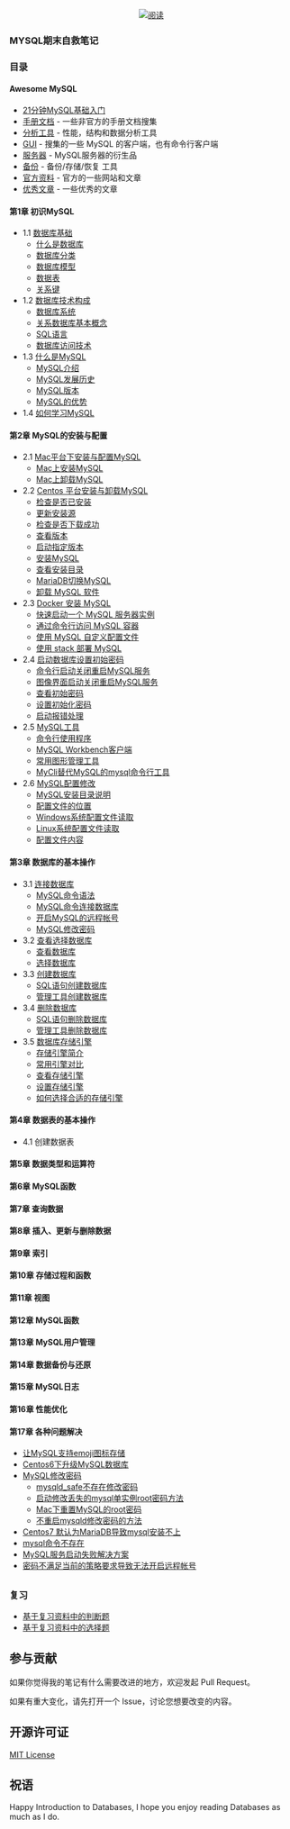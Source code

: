 <p align="center">
  <a href="https://github.com/youmingsama/MYSQL"><img src="https://img.shields.io/badge/阅读-read-brightgreen.svg" alt="阅读"></a>
</p>

### MYSQL期末自救笔记

### 目录

#### Awesome MySQL

- [21分钟MySQL基础入门](21-minutes-MySQL-basic-entry.md)
- [手册文档](awesome-mysql.md#手册文档) - 一些非官方的手册文档搜集
- [分析工具](awesome-mysql.md#分析工具) - 性能，结构和数据分析工具
- [GUI](awesome-mysql.md#gui) - 搜集的一些 MySQL 的客户端，也有命令行客户端
- [服务器](awesome-mysql.md#服务器) - MySQL服务器的衍生品
- [备份](awesome-mysql.md#备份) - 备份/存储/恢复 工具
- [官方资料](awesome-mysql.md#官方资料) - 官方的一些网站和文章
- [优秀文章](awesome-mysql.md#优秀文章) - 一些优秀的文章

#### 第1章 初识MySQL

- 1.1 [数据库基础](chapter1/1.1.md)
  - [什么是数据库](chapter1/1.1.md#什么是数据库)
  - [数据库分类](chapter1/1.1.md#数据库分类)
  - [数据库模型](chapter1/1.1.md#数据库模型)
  - [数据表](chapter1/1.1.md#数据表)
  - [关系键](chapter1/1.1.md#关系键)
- 1.2 [数据库技术构成](chapter1/1.2.md)
  - [数据库系统](chapter1/1.2.md#数据库系统)
  - [关系数据库基本概念](chapter1/1.2.md#关系数据库基本概念)
  - [SQL语言](chapter1/1.2.md#sql语言)
  - [数据库访问技术](chapter1/1.2.md#数据库访问技术)
- 1.3 [什么是MySQL](chapter1/1.3.md)
  - [MySQL介绍](chapter1/1.3.md#mysql-介绍)
  - [MySQL发展历史](chapter1/1.3.md#mysql-发展历史)
  - [MySQL版本](chapter1/1.3.md#mysql-版本)
  - [MySQL的优势](chapter1/1.3.md#mysql-的优势)
- 1.4 [如何学习MySQL](chapter1/1.4.md)

#### 第2章 MySQL的安装与配置

- 2.1 [Mac平台下安装与配置MySQL](chapter2/2.1.md)
  - [Mac上安装MySQL](chapter2/2.1.md#mac-安装mysql)
  - [Mac上卸载MySQL](chapter2/2.1.md#mac-卸载mysql)
- 2.2 [Centos 平台安装与卸载MySQL](chapter2/2.2.md)
  - [检查是否已安装](chapter2/2.2.md#检查是否已安装)
  - [更新安装源](chapter2/2.2.md#更新安装源)
  - [检查是否下载成功](chapter2/2.2.md#检查是否下载成功)
  - [查看版本](chapter2/2.2.md#查看版本)
  - [启动指定版本](chapter2/2.2.md#启动指定版本)
  - [安装MySQL](chapter2/2.2.md#安装mysql)
  - [查看安装目录](chapter2/2.2.md#查看安装目录)
  - [MariaDB切换MySQL](chapter2/2.2.md#mariadb切换mysql)
  - [卸载 MySQL 软件](chapter2/2.2.md#卸载-mysql-软件)
- 2.3 [Docker 安装 MySQL](chapter2/2.3.md)
  - [快速启动一个 MySQL 服务器实例](chapter2/2.3.md#快速启动一个-mysql-服务器实例)
  - [通过命令行访问 MySQL 容器](#通过命令行访问-mysql-容器)
  - [使用 MySQL 自定义配置文件](#使用-mysql-自定义配置文件)
  - [使用 stack 部署 MySQL](#使用-stack-部署-mysql)
- 2.4 [启动数据库设置初始密码](chapter2/2.4.md)
  - [命令行启动关闭重启MySQL服务](chapter2/2.4.md#命令行启动关闭重启mysql服务)
  - [图像界面启动关闭重启MySQL服务](chapter2/2.4.md#图像界面启动关闭重启mysql服务)
  - [查看初始密码](chapter2/2.4.md#查看初始密码)
  - [设置初始化密码](chapter2/2.4.md#设置初始化密码)
  - [启动报错处理](chapter2/2.4.md#启动报错处理)
- 2.5 [MySQL工具](chapter2/2.5.md)
  - [命令行使用程序](chapter2/2.5.md#命令行使用程序)
  - [MySQL Workbench客户端](chapter2/2.5.md#mysql-workbench客户端)
  - [常用图形管理工具](chapter2/2.5.md#常用图形管理工具)
  - [MyCli替代MySQL的mysql命令行工具](chapter2/2.5.md#mycli替代mysql的mysql命令行工具)
- 2.6 [MySQL配置修改](chapter2/2.6.md)
  - [MySQL安装目录说明](chapter2/2.6.md#mysql安装目录说明)
  - [配置文件的位置](chapter2/2.6.md#配置文件的位置)
  - [Windows系统配置文件读取](chapter2/2.6.md#windows系统配置文件读取)
  - [Linux系统配置文件读取](chapter2/2.6.md#linux系统配置文件读取)
  - [配置文件内容](chapter2/2.6.md#配置文件内容)

#### 第3章 数据库的基本操作

- 3.1 [连接数据库](chapter3/3.1.md)
  - [MySQL命令语法](chapter3/3.1.md#mysql命令语法)
  - [MySQL命令连接数据库](chapter3/3.1.md#mysql命令连接数据库)
  - [开启MySQL的远程帐号](chapter3/3.1.md#开启mysql的远程帐号)
  - [MySQL修改密码](chapter3/3.1.md#mysql修改密码)
- 3.2 [查看选择数据库](chapter3/3.2.md)
  - [查看数据库](chapter3/3.2.md#查看数据库)
  - [选择数据库](chapter3/3.2.md#选择数据库)
- 3.3 [创建数据库](chapter3/3.3.md)
  - [SQL语句创建数据库](chapter3/3.4.md#sql语句创建数据库)
  - [管理工具创建数据库](chapter3/3.4.md#管理工具创建数据库)
- 3.4 [删除数据库](chapter3/3.4.md)
  - [SQL语句删除数据库](chapter3/3.4.md#sql语句删除数据库)
  - [管理工具删除数据库](chapter3/3.4.md#管理工具删除数据库)
- 3.5 [数据库存储引擎](chapter3/3.5.md#)
  - [存储引擎简介](chapter3/3.5.md#存储引擎简介)
  - [常用引擎对比](chapter3/3.5.md#常用引擎对比)
  - [查看存储引擎](chapter3/3.5.md#查看存储引擎)
  - [设置存储引擎](chapter3/3.5.md#设置存储引擎)
  - [如何选择合适的存储引擎](chapter3/3.5.md#如何选择合适的存储引擎)

#### 第4章 数据表的基本操作

- 4.1 创建数据表

#### 第5章 数据类型和运算符

#### 第6章 MySQL函数

#### 第7章 查询数据

#### 第8章 插入、更新与删除数据

#### 第9章 索引

#### 第10章 存储过程和函数

#### 第11章 视图

#### 第12章 MySQL函数

#### 第13章 MySQL用户管理

#### 第14章 数据备份与还原

#### 第15章 MySQL日志

#### 第16章 性能优化

#### 第17章 各种问题解决

- [让MySQL支持emoji图标存储](chapter17/17.1.md)
- [Centos6下升级MySQL数据库](chapter17/17.2.md)
- [MySQL修改密码](chapter17/17.3.md)
  - [mysqld_safe不存在修改密码](chapter17/17.3.md#mysqld_safe不存在修改密码)
  - [启动修改丢失的mysql单实例root密码方法](chapter17/17.3.md#启动修改丢失的mysql单实例root密码方法)
  - [Mac下重置MySQL的root密码](chapter17/17.3.md#Mac下重置MySQL的root密码)
  - [不重启mysqld修改密码的方法](chapter17/17.3.md#不重启mysqld的方法)
- [Centos7 默认为MariaDB导致mysql安装不上](chapter2/2.2.md#centos7安装mysql)
- [mysql命令不存在](chapter2/2.1.md#mysql命令不存在)
- [MySQL服务启动失败解决方案](chapter2/2.3.md#linux-下命令操作)
- [密码不满足当前的策略要求导致无法开启远程帐号](chapter3/3.1.md#开启mysql的远程帐号)


## 

### 复习

- [基于复习资料中的判断题](docs/判断.md)
- [基于复习资料中的选择题](docs/选择.md)

## 参与贡献

如果你觉得我的笔记有什么需要改进的地方，欢迎发起 Pull Request。

如果有重大变化，请先打开一个 Issue，讨论您想要改变的内容。


## 开源许可证

[MIT License](./LICENSE "MIT License")

## 祝语

Happy Introduction to Databases, I hope you enjoy reading Databases as much as  I do.


